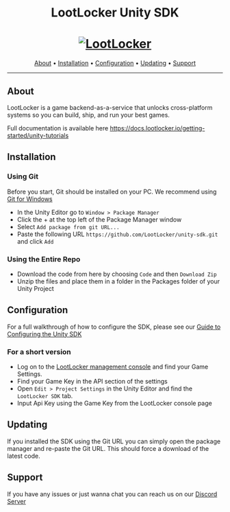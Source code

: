 <h1 align="center">LootLocker Unity SDK</h1>

<h1 align="center">
  <a href="https://www.lootlocker.io/"><img src="https://s3.eu-west-1.amazonaws.com/cdn.lootlocker.io/public/lootLocker_wide_dark_whiteBG.png" alt="LootLocker"></a>
</h1>

<p align="center">
  <a href="#about">About</a> •
  <a href="#Installation">Installation</a> •
  <a href="#configuration">Configuration</a> •
  <a href="#updating">Updating</a> •
  <a href="#support">Support</a>
</p>

---

## About

LootLocker is a game backend-as-a-service that unlocks cross-platform systems so you can build, ship, and run your best games.

Full documentation is available here https://docs.lootlocker.io/getting-started/unity-tutorials

## Installation

### Using Git

Before you start, Git should be installed on your PC.
We recommend using [Git for Windows](https://gitforwindows.org/)

- In the Unity Editor go to `Window > Package Manager`
- Click the + at the top left of the Package Manager window
- Select `Add package from git URL...`
- Paste the following URL `https://github.com/LootLocker/unity-sdk.git` and click `Add`

### Using the Entire Repo

- Download the code from here by choosing `Code` and then `Download Zip`
- Unzip the files and place them in a folder in the Packages folder of your Unity Project

## Configuration

For a full walkthrough of how to configure the SDK, please see our [Guide to Configuring the Unity SDK](https://docs.lootlocker.io/getting-started/unity-tutorials/getting-started-with-unity/configure-the-sdk)

### For a short version

- Log on to the [LootLocker management console](https://my.lootlocker.io/login) and find your Game Settings.
- Find your Game Key in the API section of the settings
- Open `Edit > Project Settings` in the Unity Editor and find the `LootLocker SDK` tab.
- Input Api Key using the Game Key from the LootLocker console page

## Updating

If you installed the SDK using the Git URL you can simply open the package manager and re-paste the Git URL.
This should force a download of the latest code.

## Support

If you have any issues or just wanna chat you can reach us on our [Discord Server](https://discord.lootlocker.io/)